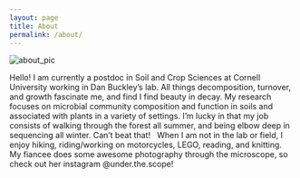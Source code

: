 ```yaml
---
layout: page
title: About
permalink: /about/
---
```


![about_pic](https://cloud.githubusercontent.com/assets/7449496/21201201/07de382e-c218-11e6-8785-0eb9d234cfa0.jpg)

Hello! I am currently a postdoc in Soil and Crop Sciences at Cornell University working in Dan Buckley’s lab. All things decomposition, turnover, and growth fascinate me, and find I find beauty in decay. My research focuses on microbial community composition and function in soils and associated with plants in a variety of settings. I’m lucky in that my job consists of walking through the forest all summer, and being elbow deep in sequencing all winter. Can’t beat that!
 
When I am not in the lab or field, I enjoy hiking, riding/working on motorcycles, LEGO, reading, and knitting. My fiancee does some awesome photography through the microscope, so check out her instagram @under.the.scope!
